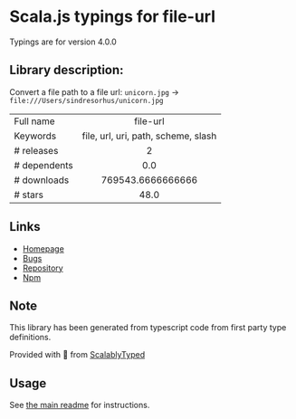 
# Scala.js typings for file-url

Typings are for version 4.0.0

## Library description:
Convert a file path to a file url: `unicorn.jpg` → `file:///Users/sindresorhus/unicorn.jpg`

|                    |                 |
| ------------------ | :-------------: |
| Full name          | file-url |
| Keywords           | file, url, uri, path, scheme, slash |
| # releases         | 2 |
| # dependents       | 0.0 |
| # downloads        | 769543.6666666666 |
| # stars            | 48.0 |

## Links
- [Homepage](https://github.com/sindresorhus/file-url#readme)
- [Bugs](https://github.com/sindresorhus/file-url/issues)
- [Repository](https://github.com/sindresorhus/file-url)
- [Npm](https://www.npmjs.com/package/file-url)
    


## Note
This library has been generated from typescript code from first party type definitions.

Provided with :purple_heart: from [ScalablyTyped](https://github.com/oyvindberg/ScalablyTyped)

## Usage
See [the main readme](../../readme.md) for instructions.


